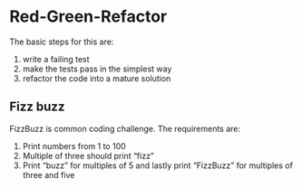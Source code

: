 # Red-Green-Refactor

The basic steps for this are:

1. write a failing test
2. make the tests pass in the simplest way
3. refactor the code into a mature solution

## Fizz buzz

FizzBuzz is common coding challenge.  The requirements are:

1. Print numbers from 1 to 100
2. Multiple of three should print “fizz”
3. Print “buzz” for multiples of 5 and lastly print “FizzBuzz” for multiples of three and five
